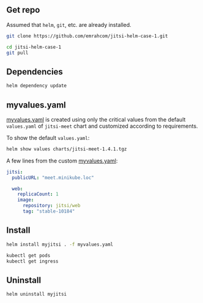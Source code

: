 ## Get repo

Assumed that `helm`, `git`, etc. are already installed.

```bash
git clone https://github.com/emrahcom/jitsi-helm-case-1.git

cd jitsi-helm-case-1
git pull
```

## Dependencies

```bash
helm dependency update
```

## myvalues.yaml

[myvalues.yaml](myvalues.yaml) is created using only the critical values from
the default `values.yaml` of `jitsi-meet` chart and customized according to
requirements.

To show the default `values.yaml`:

```bash
helm show values charts/jitsi-meet-1.4.1.tgz
```

A few lines from the custom [myvalues.yaml](myvalues.yaml):

```yaml
jitsi:
  publicURL: "meet.minikube.loc"

  web:
    replicaCount: 1
    image:
      repository: jitsi/web
      tag: "stable-10184"
```

## Install

```bash
helm install myjitsi . -f myvalues.yaml

kubectl get pods
kubectl get ingress
```

## Uninstall

```bash
helm uninstall myjitsi
```
